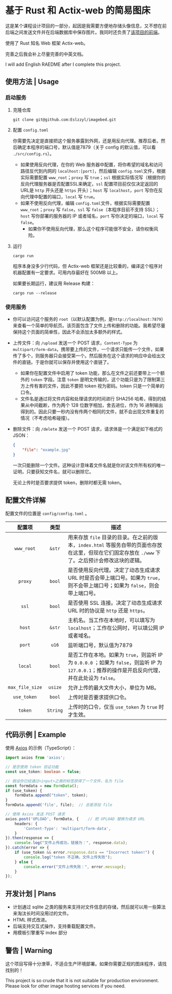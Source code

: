 # 基于 Rust 和 Actix-web 的简易图床

这是某个课程设计项目的一部分，起因是我需要方便地存储头像信息，又不想在前后端之间发送文件并在后端数据库中保存图片。我同时还负责了[该项目的前端](https://github.com/Eslzzyl/graduate-info-frontend)。

使用了 Rust 知名 Web 框架 Actix-web。

完善之后我会补上尽量完善的中英文档。

I will add English RAEDME after I complete this project.

## 使用方法 | Usage

### 启动服务

1. 克隆仓库

    ```shell
    git clone git@github.com:Eslzzyl/imagebed.git
    ```

2. 配置 `config.toml`

    你需要先决定是直接把这个服务暴露到外网，还是用反向代理。推荐后者。然后确定本程序的端口号，默认值是7879（关于 config 的默认值，可以看 `./src/config.rs`）。

    - 如果使用反向代理，在你的 Web 服务器中配置，将你希望的域名和访问路径反代到内网的 `localhost:[port]`，然后编辑 `config.toml`文件，根据实际需要配置 `www_root`；`proxy` 写 `true`；`ssl` 根据实际情况写（根据你的反向代理服务器是否配置SSL来确定，`ssl` 配置项目前仅仅决定返回的URL是 `http` 开头还是 `https` 开头）；`host` 写 `localhost`，`port` 写你在反向代理中配置的端口，`local` 写 `true`。
    - 如果不使用反向代理，编辑 `config.toml`文件，根据实际需要配置 `www_root`；`proxy` 写 `false`，`ssl` 写 `false`（本程序目前不支持 SSL）；`host` 写你部署的服务器的 IP 或者域名，`port` 写你决定的端口，`local` 写 `false`。
      - 如果你不使用反向代理，那么这个程序可能很不安全，请你权衡风险。

3. 运行

    ```shell
    cargo run
    ```

    程序本身没多少行代码，但 Actix-web 框架还是比较重的，编译这个程序对机器配置有一定要求。可用内存最好在 500MB 以上。

    如果要长期运行，建议用 Release 构建：
    ```shell
    cargo run --release
    ```

### 使用服务

- 你可以访问这个服务的 `root`（以默认配置为例，是`http://localhost:7879`）来查看一个简单的导航页。该页面包含了文件上传和删除的功能。我希望尽量保持这个页面的简单性，因此不会添加太多额外的样式。
- 上传文件：向 `/upload` 发送一个 POST 请求，`Content-Type` 为 `multipart/form-data`，携带要上传的文件，一个请求只能传一个文件，如果传了多个，则服务器只会接受第一个。然后服务在这个请求的响应中会给出文件的直链。于是你就可以保存并使用这个直链了。
  - 如果你在配置文件中启用了 token 功能，那么在文件之前还要带上一个额外的 `token` 字段。注意 `token` 是明文传输的，这个功能只是为了限制第三方上传有害的文件，因此不要把 token 视为密码。token 只是一个简单的口令。
  - 文件名是通过将文件内容和处理请求的时间进行 SHA256 哈希，得到的结果从中间截断，作为两个 128 位数字相加，舍去进位，作为 16 进制输出得到的。因此只要一秒内没有传两个相同的文件，就不会出现文件重复的情况（不考虑哈希碰撞）。
- 删除文件：向 `/delete` 发送一个 POST 请求，请求体是一个满足如下格式的 JSON：

    ```json
    {
        "file": "example.jpg"
    }
    ```

    一次只能删除一个文件。这种设计意味着文件名就是你对该文件所有权的唯一证明，只要获知文件名，就可以删除它。

    无论上传时是否要求提供 token，删除时都无需 token。

## 配置文件详解

配置文件的位置是 `config/config.toml` 。

|配置项|类型|描述|
|:-:|:-:|---|
|`www_root`|`&str`|用来存放 `file` 目录的目录。在之前的版本，`index.html` 等服务自带的页面也存放在这里，但现在它们固定存放在 `./www` 下了。之后预计会修改这块的逻辑。|
|`proxy`|`bool`|是否使用反向代理。决定了动态生成请求 URL 时是否会带上端口号。如果为 `true`，则不会带上端口号；如果为 `false`，则会带上端口号。|
|`ssl`|`bool`|是否使用 SSL 连接。决定了动态生成请求 URL 时的协议是 `http` 还是 `https`。|
|`host`|`&str`|主机名。当工作在本地时，可以填写为 `localhost`；工作在公网时，可以填公网 IP 或者域名。|
|`port`|`u16`|监听端口号，默认值为7879|
|`local`|`bool`|是否工作在本地。如果为 `true`，则监听 IP 为 `0.0.0.0` ；如果为 `false`，则监听 IP 为 `127.0.0.1`；推荐的操作是开启反向代理，并在此处设为 `false`。|
|`max_file_size`|`usize`|允许上传的最大文件大小，单位为 MB。|
|`use_token`|`bool`|上传时是否要求提供口令。|
|`token`|`String`|上传时的口令，仅当 `use_token` 为 `true` 时才生效。|

## 代码示例 | Example

使用 [Axios](https://www.axios-http.cn/) 的示例（TypeScript）：
```typescript
import axios from 'axios';

// 是否使用 token 验证功能
const use_token: boolean = false;

// 假设你已经通过<input>之类的标签获得了一个文件，名为 file
const formdata = new FormData();
if (use_token) {
    formData.append("token", token);
}
formData.append('file', file);  // 总是添加 file

// 使用 Axios 发送 POST 请求
axios.post('UPLOAD', formData, {    // 把 UPLOAD 替换为请求 URL
    headers: {
        'Content-Type': 'multipart/form-data',
    }
}).then(response => {
    console.log("文件上传成功，链接为：", response.data);
}).catch(error => {
    if (use_token && error.response.data == "Incorrect token!") {
        console.log("token 不正确，文件上传失败");
    } else {
        console.error("文件上传失败：", error.message);
    }
});
```

## 开发计划 | Plans

- 计划通过 sqlite 之类的服务来支持对文件信息的存储，然后就可以用一些算法来淘汰长时间没用过的文件。
- HTML 样式改进。
- 后端支持交互式操作，支持重载配置文件。
- 用模板引擎重写 index 部分

## 警告 | Warning

这个项目写得十分潦草，不适合生产环境部署。如果你需要正规的图床程序，请找找别的！

This project is so crude that it is not suitable for production environment. Please look for other image hosting services if you need.
